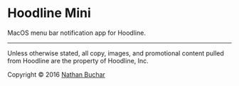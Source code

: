 Hoodline Mini
=============

MacOS menu bar notification app for Hoodline.

***

Unless otherwise stated, all copy, images, and promotional content pulled from Hoodline are the property of Hoodline, Inc.

Copyright &copy; 2016 [Nathan Buchar](mailto:hello@nathanbuchar.com)
